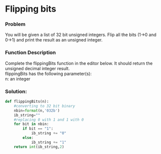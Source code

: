 # Flipping bits

### Problem

You will be given a list of 32 bit unsigned integers. Flip all the bits (1->0 and 0->1) and print the result as an unsigned integer.

### Function Description

Complete the flippingBits function in the editor below. It should return the unsigned decimal integer result.
<br>
flippingBits has the following parameter(s):
<br>
n: an integer
<br>

### Solution:
```python
def flippingBits(n):
    #converting to 32 bit binary
    nbin=format(n,'032b')
    ib_string=""
    #replacing 0 with 1 and 1 with 0
    for bit in nbin:
        if bit == "1":
            ib_string += "0"
        else:
            ib_string += "1"
    return int(ib_string,2) 
```
